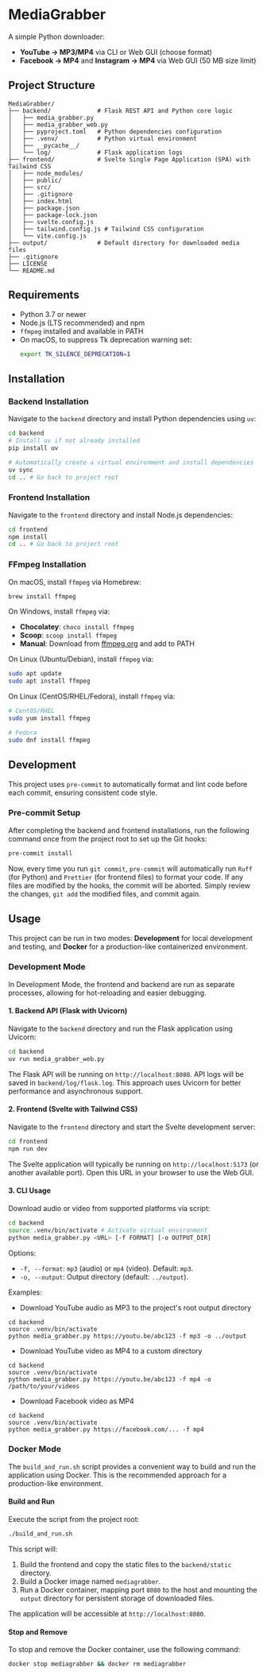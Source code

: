 # MediaGrabber

A simple Python downloader:
- **YouTube → MP3/MP4** via CLI or Web GUI (choose format)
- **Facebook → MP4** and **Instagram → MP4** via Web GUI (50 MB size limit)

## Project Structure

```
MediaGrabber/
├── backend/             # Flask REST API and Python core logic
│   ├── media_grabber.py
│   ├── media_grabber_web.py
│   ├── pyproject.toml   # Python dependencies configuration
│   ├── .venv/           # Python virtual environment
│   ├── __pycache__/
│   └── log/             # Flask application logs
├── frontend/            # Svelte Single Page Application (SPA) with Tailwind CSS
│   ├── node_modules/
│   ├── public/
│   ├── src/
│   ├── .gitignore
│   ├── index.html
│   ├── package.json
│   ├── package-lock.json
│   ├── svelte.config.js
│   ├── tailwind.config.js # Tailwind CSS configuration
│   └── vite.config.js
├── output/              # Default directory for downloaded media files
├── .gitignore
├── LICENSE
└── README.md
```

## Requirements

- Python 3.7 or newer
- Node.js (LTS recommended) and npm
- `ffmpeg` installed and available in PATH
- On macOS, to suppress Tk deprecation warning set:
  ```bash
  export TK_SILENCE_DEPRECATION=1
  ```

## Installation

### Backend Installation

Navigate to the `backend` directory and install Python dependencies using `uv`:

```bash
cd backend
# Install uv if not already installed
pip install uv

# Automatically create a virtual environment and install dependencies
uv sync
cd .. # Go back to project root
```

### Frontend Installation

Navigate to the `frontend` directory and install Node.js dependencies:

```bash
cd frontend
npm install
cd .. # Go back to project root
```

### FFmpeg Installation

On macOS, install `ffmpeg` via Homebrew:

```bash
brew install ffmpeg
```

On Windows, install `ffmpeg` via:
- **Chocolatey**: `choco install ffmpeg`
- **Scoop**: `scoop install ffmpeg`
- **Manual**: Download from [ffmpeg.org](https://ffmpeg.org/download.html#build-windows) and add to PATH

On Linux (Ubuntu/Debian), install `ffmpeg` via:

```bash
sudo apt update
sudo apt install ffmpeg
```

On Linux (CentOS/RHEL/Fedora), install `ffmpeg` via:

```bash
# CentOS/RHEL
sudo yum install ffmpeg

# Fedora
sudo dnf install ffmpeg
```

## Development

This project uses `pre-commit` to automatically format and lint code before each commit, ensuring consistent code style.

### Pre-commit Setup

After completing the backend and frontend installations, run the following command once from the project root to set up the Git hooks:

```bash
pre-commit install
```

Now, every time you run `git commit`, `pre-commit` will automatically run `Ruff` (for Python) and `Prettier` (for frontend files) to format your code. If any files are modified by the hooks, the commit will be aborted. Simply review the changes, `git add` the modified files, and commit again.

## Usage

This project can be run in two modes: **Development** for local development and testing, and **Docker** for a production-like containerized environment.

### Development Mode

In Development Mode, the frontend and backend are run as separate processes, allowing for hot-reloading and easier debugging.

#### 1. Backend API (Flask with Uvicorn)

Navigate to the `backend` directory and run the Flask application using Uvicorn:

```bash
cd backend
uv run media_grabber_web.py
```

The Flask API will be running on `http://localhost:8080`. API logs will be saved in `backend/log/flask.log`. This approach uses Uvicorn for better performance and asynchronous support.

#### 2. Frontend (Svelte with Tailwind CSS)

Navigate to the `frontend` directory and start the Svelte development server:

```bash
cd frontend
npm run dev
```

The Svelte application will typically be running on `http://localhost:5173` (or another available port). Open this URL in your browser to use the Web GUI.

#### 3. CLI Usage

Download audio or video from supported platforms via script:

```bash
cd backend
source .venv/bin/activate # Activate virtual environment
python media_grabber.py <URL> [-f FORMAT] [-o OUTPUT_DIR]
```

Options:
- `-f, --format`: `mp3` (audio) or `mp4` (video). Default: `mp3`.
- `-o, --output`: Output directory (default: `../output`).

Examples:

- Download YouTube audio as MP3 to the project's root output directory

```
cd backend
source .venv/bin/activate
python media_grabber.py https://youtu.be/abc123 -f mp3 -o ../output
```

- Download YouTube video as MP4 to a custom directory

```
cd backend
source .venv/bin/activate
python media_grabber.py https://youtu.be/abc123 -f mp4 -o /path/to/your/videos
```

- Download Facebook video as MP4

```
cd backend
source .venv/bin/activate
python media_grabber.py https://facebook.com/... -f mp4
```

### Docker Mode

The `build_and_run.sh` script provides a convenient way to build and run the application using Docker. This is the recommended approach for a production-like environment.

#### Build and Run

Execute the script from the project root:

```bash
./build_and_run.sh
```

This script will:
1.  Build the frontend and copy the static files to the `backend/static` directory.
2.  Build a Docker image named `mediagrabber`.
3.  Run a Docker container, mapping port `8080` to the host and mounting the `output` directory for persistent storage of downloaded files.

The application will be accessible at `http://localhost:8080`.

#### Stop and Remove

To stop and remove the Docker container, use the following command:

```bash
docker stop mediagrabber && docker rm mediagrabber
```
